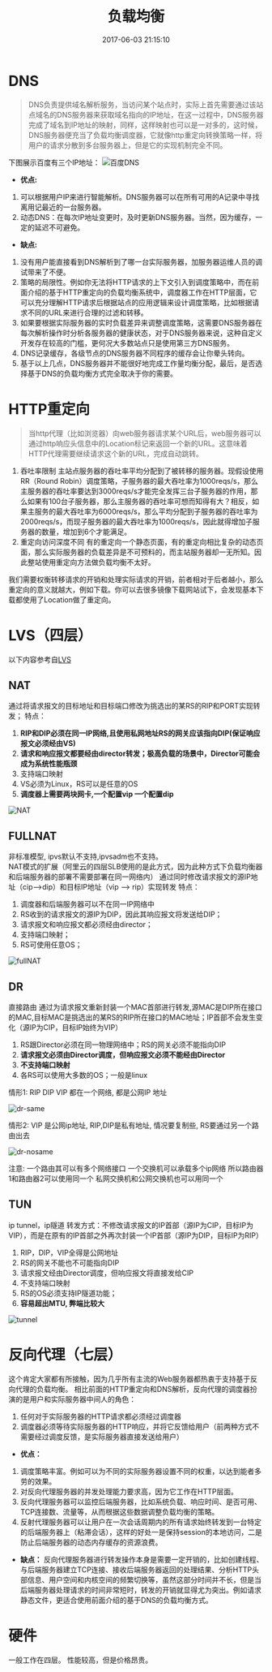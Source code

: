 ﻿---
title: 负载均衡
date: 2017-06-03 21:15:10
tags: [负载均衡,technology]
categories: technology
---
# DNS
>DNS负责提供域名解析服务，当访问某个站点时，实际上首先需要通过该站点域名的DNS服务器来获取域名指向的IP地址，在这一过程中，DNS服务器完成了域名到IP地址的映射，同样，这样映射也可以是一对多的，这时候，DNS服务器便充当了负载均衡调度器，它就像http重定向转换策略一样，将用户的请求分散到多台服务器上，但是它的实现机制完全不同。

下图展示百度有三个IP地址：
![百度DNS][1]

+ **优点:**

1. 可以根据用户IP来进行智能解析。DNS服务器可以在所有可用的A记录中寻找离用记最近的一台服务器。
2. 动态DNS：在每次IP地址变更时，及时更新DNS服务器。当然，因为缓存，一定的延迟不可避免。

+ **缺点:**
1. 没有用户能直接看到DNS解析到了哪一台实际服务器，加服务器运维人员的调试带来了不便。
2. 策略的局限性。例如你无法将HTTP请求的上下文引入到调度策略中，而在前面介绍的基于HTTP重定向的负载均衡系统中，调度器工作在HTTP层面，它可以充分理解HTTP请求后根据站点的应用逻辑来设计调度策略，比如根据请求不同的URL来进行合理的过滤和转移。
3. 如果要根据实际服务器的实时负载差异来调整调度策略，这需要DNS服务器在每次解析操作时分析各服务器的健康状态，对于DNS服务器来说，这种自定义开发存在较高的门槛，更何况大多数站点只是使用第三方DNS服务。
4. DNS记录缓存，各级节点的DNS服务器不同程序的缓存会让你晕头转向。
5. 基于以上几点，DNS服务器并不能很好地完成工作量均衡分配，最后，是否选择基于DNS的负载均衡方式完全取决于你的需要。

# HTTP重定向
>当http代理（比如浏览器）向web服务器请求某个URL后，web服务器可以通过http响应头信息中的Location标记来返回一个新的URL。这意味着HTTP代理需要继续请求这个新的URL，完成自动跳转。

1. 吞吐率限制
主站点服务器的吞吐率平均分配到了被转移的服务器。现假设使用RR（Round Robin）调度策略，子服务器的最大吞吐率为1000reqs/s，那么主服务器的吞吐率要达到3000reqs/s才能完全发挥三台子服务器的作用，那么如果有100台子服务器，那么主服务器的吞吐率可想而知得有大？相反，如果主服务的最大吞吐率为6000reqs/s，那么平均分配到子服务器的吞吐率为2000reqs/s，而现子服务器的最大吞吐率为1000reqs/s，因此就得增加子服务器的数量，增加到6个才能满足。
2. 重定向访问深度不同
有的重定向一个静态页面，有的重定向相比复杂的动态页面，那么实际服务器的负载差异是不可预料的，而主站服务器却一无所知。因此整站使用重定向方法做负载均衡不太好。


我们需要权衡转移请求的开销和处理实际请求的开销，前者相对于后者越小，那么重定向的意义就越大，例如下载。你可以去很多镜像下载网站试下，会发现基本下载都使用了Location做了重定向。
# LVS（四层）
以下内容参考自[LVS][2]
## NAT
通过将请求报文的目标地址和目标端口修改为挑选出的某RS的RIP和PORT实现转发；
特点：
1. **RIP和DIP必须在同一IP网络,且使用私网地址RS的网关应该指向DIP(保证响应报文必须经由VS)**
2. **请求和响应报文都要经由director转发；极高负载的场景中，Director可能会成为系统性能瓶颈**
3. 支持端口映射
4. VS必须为Linux，RS可以是任意的OS
6. **调度器上需要两块网卡,一个配置vip 一个配置dip**

![NAT][3]
## FULLNAT
非标准模型, ipvs默认不支持,ipvsadm也不支持。  
NAT模式的扩展（阿里云的四层SLB使用的是此方式，因为此种方式下负载均衡器和后端服务器的部署不需要部署在同一网络内）
通过同时修改请求报文的源IP地址（cip-->dip）和目标IP地址（vip --> rip）实现转发
特点：
1. 调度器和后端服务器可以不在同一IP网络中
2. RS收到的请求报文的源IP为DIP，因此其响应报文将发送给DIP；
3. 请求报文和响应报文都必须经由director；
4.  支持端口映射；
5. RS可使用任意OS；    

![fullNAT][4]
## DR
直接路由
通过为请求报文重新封装一个MAC首部进行转发,源MAC是DIP所在接口的MAC,目标MAC是挑选出的某RS的RIP所在接口的MAC地址；IP首部不会发生变化（源IP为CIP，目标IP始终为VIP） 
1. RS跟Director必须在同一物理网络中；RS的网关必须不能指向DIP
2. **请求报文必须由Director调度，但响应报文必须不能经由Director**
3. **不支持端口映射**
4. 各RS可以使用大多数的OS；一般是linux

情形1: RIP DIP VIP 都在一个网络, 都是公网IP 地址

![dr-same][5]

情形2: VIP 是公网ip地址, RIP,DIP是私有地址, 情况要复制些, RS要通过另一个路由出去

![dr-nosame][6]
                  
注意:
一个路由其可以有多个网络接口
一个交换机可以承载多个ip网络
所以路由器1和路由器2可以使用同一个
私网交换机和公网交换机也可以用同一个
## TUN
ip tunnel，ip隧道
转发方式：不修改请求报文的IP首部（源IP为CIP，目标IP为VIP），而是在原有的IP首部之外再次封装一个IP首部（源IP为DIP，目标IP为RIP）
1. RIP，DIP，VIP全得是公网地址
2. RS的网关不能也不可能指向DIP
3. 请求报文经由Director调度，但响应报文将直接发给CIP
4. 不支持端口映射
5. RS的OS必须支持IP隧道功能；
6. **容易超出MTU,  弊端比较大**

![tunnel][7]
# 反向代理（七层）
这个肯定大家都有所接触，因为几乎所有主流的Web服务器都热衷于支持基于反向代理的负载均衡。
相比前面的HTTP重定向和DNS解析，反向代理的调度器扮演的是用户和实际服务器中间人的角色：
1. 任何对于实际服务器的HTTP请求都必须经过调度器
2. 调度器必须等待实际服务器的HTTP响应，并将它反馈给用户（前两种方式不需要经过调度反馈，是实际服务器直接发送给用户）

+ **优点：**
1. 调度策略丰富。例如可以为不同的实际服务器设置不同的权重，以达到能者多劳的效果。
2. 对反向代理服务器的并发处理能力要求高，因为它工作在HTTP层面。
3. 反向代理服务器可以监控后端服务器，比如系统负载、响应时间、是否可用、TCP连接数、流量等，从而根据这些数据调整负载均衡的策略。
4. 反射代理服务器可以让用户在一次会话周期内的所有请求始终转发到一台特定的后端服务器上（粘滞会话），这样的好处一是保持session的本地访问，二是防止后端服务器的动态内存缓存的资源浪费。
+ **缺点：**
反向代理服务器进行转发操作本身是需要一定开销的，比如创建线程、与后端服务器建立TCP连接、接收后端服务器返回的处理结果、分析HTTP头部信息、用户空间和内核空间的频繁切换等，虽然这部分时间并不长，但是当后端服务器处理请求的时间非常短时，转发的开销就显得尤为突出。例如请求静态文件，更适合使用前面介绍的基于DNS的负载均衡方式。
# 硬件
一般工作在四层。
性能较高，但是价格昂贵。


  [1]: http://oqxil93b6.bkt.clouddn.com/images/%E8%B4%9F%E8%BD%BD%E5%9D%87%E8%A1%A1/baidu-dns.png
  [2]: http://www.tuicool.com/articles/vQzmi2
  [3]: http://oqxil93b6.bkt.clouddn.com/nat.png
  [4]: http://oqxil93b6.bkt.clouddn.com/fullNAT.png
  [5]: http://oqxil93b6.bkt.clouddn.com/dr-same.png
  [6]: http://oqxil93b6.bkt.clouddn.com/dr-no-same.png
  [7]: http://oqxil93b6.bkt.clouddn.com/tunnel.png